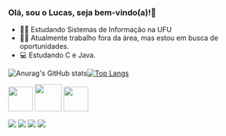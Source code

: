### Olá, sou o Lucas, seja bem-vindo(a)!👋


- 👨‍💻 Estudando Sistemas de Informação na UFU
- 👨‍🏭 Atualmente trabalho fora da área, mas estou em busca de oportunidades.
- 💻 Estudando C e Java.

![Anurag's GitHub stats](https://github-readme-stats.vercel.app/api?username=aflucasgabriel&show_icons=true&theme=github_dark)[![Top Langs](https://github-readme-stats.vercel.app/api/top-langs/?username=aflucasgabriel&hide_progress=true&theme=github_dark)](https://github.com/anuraghazra/github-readme-stats)




<img width = "50" height="50" src="https://cdn.jsdelivr.net/gh/devicons/devicon/icons/c/c-original.svg" />   <img width = "55" height="55" src="https://cdn.jsdelivr.net/gh/devicons/devicon/icons/java/java-original-wordmark.svg" />   <img width = "50" height="50" src="https://cdn.jsdelivr.net/gh/devicons/devicon/icons/haskell/haskell-original.svg" />

<div>

<a href = "https://www.instagram.com/_iamlucxs/" target="_blank"><img src = "https://img.shields.io/badge/Instagram-E4405F?style=for-the-badge&logo=instagram&logoColor=white" target = "_blank"></a> <a href = "https://www.linkedin.com/in/aflucasgabriel/" target="_blank"><img src = "https://img.shields.io/badge/LinkedIn-0077B5?style=for-the-badge&logo=linkedin&logoColor=white" target = "_blank"></a> <a href = "https://discord.gg/japadev" target="_blank"><img src = "https://img.shields.io/badge/Discord-7289DA?style=for-the-badge&logo=discord&logoColor=white" target = "_blank"></a> <a href = "mailto:lucasgabriel.1234@hotmail.com" target="_blank"><img src = "https://img.shields.io/badge/Microsoft_Outlook-0078D4?style=for-the-badge&logo=microsoft-outlook&logoColor=white" target = "_blank"></a>

</div>


          
          
                 
  
